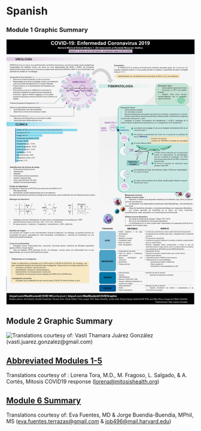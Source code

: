 # Spanish

### Module 1 Graphic Summary

![Translations courtesy of: Vasti Thamara Ju&#xE1;rez Gonz&#xE1;lez \(vasti.juarez.gonzalez@gmail.com\)](../../.gitbook/assets/harvard-medical-school-covid-19-education-committee-modulo-1-abstract-grafico-oberfeld_vasti-thamara.jpeg)

## Module 2 Graphic Summary

![Translations courtesy of: Vasti Thamara Ju&#xE1;rez Gonz&#xE1;lez \(vasti.juarez.gonzalez@gmail.com\)](../../.gitbook/assets/module_2_graphic_abstract_spanish_covid-19_040420_modulo_2.jpg)

## [Abbreviated Modules 1-5 ](https://docs.google.com/document/d/1_f3P7jF1G0sl1LVx63eFsuBVEBF_aVZlSV5gZNauC2k/edit)

Translations courtesy of : Lorena Tora, M.D., M. Fragoso, L. Salgado, & A. Cortés, Mitosis COVID19 response \(lorena@mitosishealth.org\)

## [Module 6 Summary ](https://docs.google.com/document/d/1VLkEOt18zKEusdKWnzOgx7Mp17vb867Y5_W3qNNEip4/edit?usp=sharing)

Translations courtesy of: Eva Fuentes, MD & Jorge Buendia-Buendia, MPhil, MS \(eva.fuentes.terrazas@gmail.com & job496@mail.harvard.edu\)

#### 





